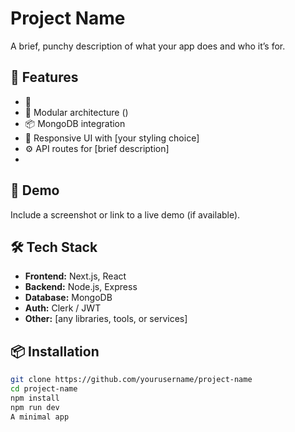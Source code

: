 # Project Name

A brief, punchy description of what your app does and who it’s for.

## 🚀 Features

- 🔐 
- 🧠 Modular architecture ()
- 📦 MongoDB integration
- 🎨 Responsive UI with [your styling choice]
- ⚙️ API routes for [brief description]
- 
## 📸 Demo

Include a screenshot or link to a live demo (if available).

## 🛠️ Tech Stack

- **Frontend:** Next.js, React
- **Backend:** Node.js, Express
- **Database:** MongoDB
- **Auth:** Clerk / JWT
- **Other:** [any libraries, tools, or services]

## 📦 Installation

```bash
git clone https://github.com/yourusername/project-name
cd project-name
npm install
npm run dev
A minimal app
